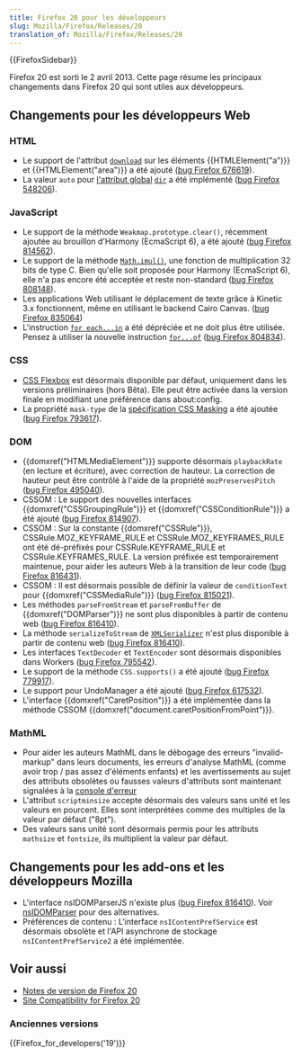 ```yaml
---
title: Firefox 20 pour les développeurs
slug: Mozilla/Firefox/Releases/20
translation_of: Mozilla/Firefox/Releases/20
---
```


{{FirefoxSidebar}}

Firefox 20 est sorti le 2 avril 2013. Cette page résume les principaux changements dans Firefox 20 qui sont utiles aux développeurs.

## Changements pour les développeurs Web

### HTML

- Le support de l'attribut [`download`](/fr/docs/Web/HTML/Element/a#download) sur les éléments {{HTMLElement("a")}} et {{HTMLElement("area")}} a été ajouté ([bug Firefox 676619](https://bugzil.la/676619)).
- La valeur `auto` pour [l'attribut global](/fr/docs/HTML/Global_attributes) [`dir`](/fr/docs/HTML/Global_attributes#attr-dir) a été implémenté ([bug Firefox 548206](https://bugzil.la/548206)).

### JavaScript

- Le support de la méthode `Weakmap.prototype.clear()`, récemment ajoutée au brouillon d'Harmony (EcmaScript 6), a été ajouté ([bug Firefox 814562](https://bugzil.la/814562)).
- Le support de la méthode [`Math.imul()`](/fr/docs/JavaScript/Reference/Global_Objects/Math/imul), une fonction de multiplication 32 bits de type C. Bien qu'elle soit proposée pour Harmony (EcmaScript 6), elle n'a pas encore été acceptée et reste non-standard ([bug Firefox 808148](https://bugzil.la/808148)).
- Les applications Web utilisant le déplacement de texte grâce à Kinetic 3.x fonctionnent, même en utilisant le backend Cairo Canvas. ([bug Firefox 835064](https://bugzil.la/835064))
- L'instruction [`for each...in`](/fr/docs/JavaScript/Reference/Statements/for_each...in) a été dépréciée et ne doit plus être utilisée. Pensez à utiliser la nouvelle instruction [`for...of`](/fr/docs/JavaScript/Reference/Statements/for...of) ([bug Firefox 804834](https://bugzil.la/804834)).

### CSS

- [CSS Flexbox](/fr/docs/CSS/Tutorials/Using_CSS_flexible_boxes) est désormais disponible par défaut, uniquement dans les versions préliminaires (hors Bêta). Elle peut être activée dans la version finale en modifiant une préférence dans about:config.
- La propriété `mask-type` de la [spécification CSS Masking](https://dvcs.w3.org/hg/FXTF/raw-file/tip/masking/index.html) a été ajoutée ([bug Firefox 793617](https://bugzil.la/793617)).

### DOM

- {{domxref("HTMLMediaElement")}} supporte désormais `playbackRate` (en lecture et écriture), avec correction de hauteur. La correction de hauteur peut être contrôlé à l'aide de la propriété `mozPreservesPitch` ([bug Firefox 495040](https://bugzil.la/495040)).
- CSSOM : Le support des nouvelles interfaces {{domxref("CSSGroupingRule")}} et {{domxref("CSSConditionRule")}} a été ajouté ([bug Firefox 814907](https://bugzil.la/814907)).
- CSSOM : Sur la constante {{domxref("CSSRule")}}, CSSRule.MOZ_KEYFRAME_RULE et CSSRule.MOZ_KEYFRAMES_RULE ont été dé-préfixés pour CSSRule.KEYFRAME_RULE et CSSRule.KEYFRAMES_RULE. La version préfixée est temporairement maintenue, pour aider les auteurs Web à la transition de leur code ([bug Firefox 816431](https://bugzil.la/816431)).
- CSSOM : Il est désormais possible de définir la valeur de `conditionText` pour {{domxref("CSSMediaRule")}} ([bug Firefox 815021](https://bugzil.la/815021)).
- Les méthodes `parseFromStream` et `parseFromBuffer` de {{domxref("DOMParser")}} ne sont plus disponibles à partir de contenu web ([bug Firefox 816410](https://bugzil.la/816410)).
- La méthode `serializeToStream` de [`XMLSerializer`](/fr/docs/XMLSerializer) n'est plus disponible à partir de contenu web ([bug Firefox 816410](https://bugzil.la/816410)).
- Les interfaces `TextDecoder` et `TextEncoder` sont désormais disponibles dans Workers ([bug Firefox 795542](https://bugzil.la/795542)).
- Le support de la méthode `CSS.supports()` a été ajouté ([bug Firefox 779917](https://bugzil.la/779917)).
- Le support pour UndoManager a été ajouté ([bug Firefox 617532](https://bugzil.la/617532)).
- L'interface {{domxref("CaretPosition")}} a été implémentée dans la méthode CSSOM {{domxref("document.caretPositionFromPoint")}}.

### MathML

- Pour aider les auteurs MathML dans le débogage des erreurs "invalid-markup" dans leurs documents, les erreurs d'analyse MathML (comme avoir trop / pas assez d'éléments enfants) et les avertissements au sujet des attributs obsolètes ou fausses valeurs d'attributs sont maintenant signalées à la [console d'erreur](/fr/docs/Error_Console)
- L'attribut `scriptminsize` accepte désormais des valeurs sans unité et les valeurs en pourcent. Elles sont interprétées comme des multiples de la valeur par défaut ("8pt").
- Des valeurs sans unité sont désormais permis pour les attributs `mathsize` et `fontsize`, ils multiplient la valeur par défaut.

## Changements pour les add-ons et les développeurs Mozilla

- L'interface nsIDOMParserJS n'existe plus ([bug Firefox 816410](https://bugzil.la/816410)). Voir [nsIDOMParser](/fr/docs/nsIDOMParser) pour des alternatives.
- Préférences de contenu : L'interface `nsIContentPrefService` est désormais obsolète et l'API asynchrone de stockage `nsIContentPrefService2` a été implémentée.

## Voir aussi

- [Notes de version de Firefox 20](http://www.mozilla.org/en-US/firefox/20.0/releasenotes/)
- [Site Compatibility for Firefox 20](/fr/docs/Site_Compatibility_for_Firefox_20)

### Anciennes versions

{{Firefox_for_developers('19')}}
